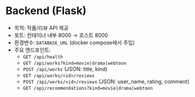# Backend (Flask)
- 목적: 작품/리뷰 API 제공
- 포트: 컨테이너 내부 8000 → 호스트 8000
- 환경변수: `DATABASE_URL` (docker compose에서 주입)
- 주요 엔드포인트:
  - `GET /api/health`
  - `GET /api/works?kind=movie|drama|webtoon`
  - `POST /api/works` (JSON: title, kind)
  - `GET /api/works/<id>/reviews`
  - `POST /api/works/<id>/reviews` (JSON: user_name, rating, comment)
  - `GET /api/recommendations?kind=movie|drama|webtoon`
